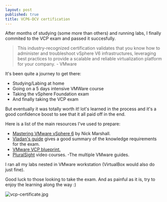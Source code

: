 ```yaml
---
layout: post
published: true
title: VCP6-DCV certification
---
```

After months of studying (some more than others) and running labs, I finally commited to the VCP exam and passed it succesfully.

> This industry-recognized certification validates that you know how to administer and troubleshoot vSphere V6 infrastructures, leveraging best practices to provide a scalable and reliable virtualization platform for your company. - VMware

It's been quite a journey to get there:

- Studying/Labing at home
- Going on a 5 days intensive VMWare course
- Taking the vSphere Foundation exam
- And finally taking the VCP exam

But eventually it was totally worth it! lot's learned in the process and it's a good confidence boost to see that it all paid off in the end.

Here is a list of the main resources I've used to prepare:

- [Mastering VMware vSphere 6](https://www.amazon.co.uk/Mastering-VMware-vSphere-Nick-Marshall-x/dp/1118925157) by Nick Marshall.
- [Vladan's guide](https://www.vladan.fr/vcp6-dcv/) gives a good summary of the knowledge requirements for the exam.
- [VMware VCP blueprint.](https://mylearn.vmware.com/mgrReg/plan.cfm?plan=64180&ui=www_cert)
- [PluralSight](https://www.google.co.uk/url?sa=t&rct=j&q=&esrc=s&source=web&cd=1&cad=rja&uact=8&ved=0ahUKEwiFxtXm3b_SAhXrCsAKHbfTAlkQFggcMAA&url=https%3A%2F%2Fwww.pluralsight.com%2F&usg=AFQjCNFLP2LFrnKDWAl0FEnHLfjcdv184Q&sig2=54Lq_sxocd1TOwTKwuO27w) video courses.
-The multiple VMware guides.

I ran all my labs nested in VMware workstation (VirtualBox would also do just fine).

Good luck to those looking to take the exam. And as painful as it is, try to enjoy the learning along the way :)

![vcp-certificate.jpg]({{site.baseurl}}/img/vcp-certificate.jpg)
